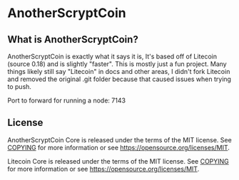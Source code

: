 AnotherScryptCoin
=====================================

What is AnotherScryptCoin?
----------------

AnotherScryptCoin is exactly what it says it is, It's based off of Litecoin (source 0.18) and is slightly "faster". This is mostly just a fun project. Many things likely still say "Litecoin" in docs and other areas, I didn't fork Litecoin and removed the original .git folder because that caused issues when trying to push.

Port to forward for running a node: 7143

License
-------

AnotherScryptCoin Core is released under the terms of the MIT license. See [COPYING](COPYING) for more
information or see https://opensource.org/licenses/MIT.

Litecoin Core is released under the terms of the MIT license. See [COPYING](COPYING) for more
information or see https://opensource.org/licenses/MIT.
